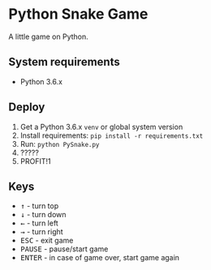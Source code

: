 # Python Snake Game
A little game on Python.

System requirements
-------------------
 - Python 3.6.x

Deploy
------
1. Get a Python 3.6.x `venv` or global system version
2. Install requirements: `pip install -r requirements.txt`
3. Run: ``python PySnake.py``
4. ?????
5. PROFIT!1

Keys
----
 - <kbd>&#8593;</kbd> - turn top
 - <kbd>&#8595;</kbd> - turn down
 - <kbd>&#8592;</kbd> - turn left
 - <kbd>&#8594;</kbd> - turn right
 - <kbd>ESC</kbd> - exit game
 - <kbd>PAUSE</kbd> - pause/start game
 - <kbd>ENTER</kbd> - in case of game over, start game again
